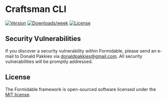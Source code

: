 Craftsman CLI
=======================

[![Version](https://img.shields.io/npm/v/@formidablejs/craftsman.svg)](https://npmjs.org/package/@formidablejs/craftsman)
[![Downloads/week](https://img.shields.io/npm/dw/@formidablejs/craftsman.svg)](https://npmjs.org/package/@formidablejs/craftsman)
[![License](https://img.shields.io/npm/l/@formidablejs/craftsman.svg)](https://github.com/donaldp/craftsman/blob/master/package.json)

## Security Vulnerabilities

If you discover a security vulnerability within Formidable, please send an e-mail to Donald Pakkies via [donaldpakkies@gmail.com](mailto:donaldpakkies@gmail.com). All security vulnerabilities will be promptly addressed.

## License

The Formidable framework is open-sourced software licensed under the [MIT license](https://opensource.org/licenses/MIT).
